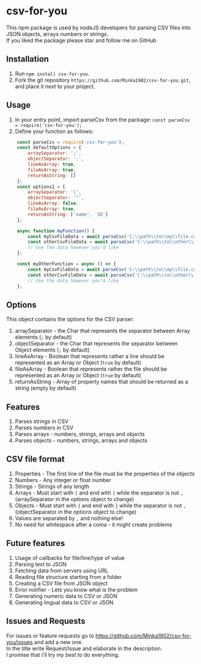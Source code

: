 # csv-for-you
This npm package is used by nodeJS developers for parsing CSV files into JSON objects, arrays numbers or strings.</br>
If you liked the package please star and follow me on GitHub

## Installation
1) Run `npm install csv-for-you`.
2) Fork the git repository `https://github.com/Minka1902/csv-for-you.git`, and place it next to your project.

## Usage
1) In your entry point, import parseCsv from the package: `const parseCsv = require('csv-for-you');`
2) Define your function as follows:
```jsx
    const parseCsv = require('csv-for-you');
    const defaultOptions = {
        arraySeparator: ';',
        objectSeparator: ';',
        lineAsArray: true,
        fileAsArray: true,
        returnAsString: []
    };
    const options2 = {
        arraySeparator: '|',
        objectSeparator: '^',
        lineAsArray: false,
        fileAsArray: true,
        returnAsString: ['name', 'ID']
    };

    async function myFunction() {
        const myCsvFileData = await parseCsv('C:\\path\\to\\my\\file.csv', defaultOptions );
        const otherCsvFileData = await parseCsv('C:\\path\\to\\other\\file.csv', options2 );
        // Use the data however you'd like
    };

    const myOtherFunction = async () => {
        const myCsvFileData = await parseCsv('C:\\path\\to\\my\\file.csv', defaultOptions );
        const otherCsvFileData = await parseCsv('C:\\path\\to\\other\\file.csv', options2 );
        // Use the data however you'd like
    };
```

## Options
This object contains the options for the CSV parser:
1) arraySeparator - the Char that represents the separator between Array elements (`;` by default)
2) objectSeparator - the Char that represents the separator between Object elements (`;` by default)
3) lineAsArray - Boolean that represents rather a line should be represented as an Array or Object (`true` by default)
4) fileAsArray - Boolean that represents rather the file should be represented as an Array or Object (`true` by default)
5) returnAsString - Array of property names that should be returned as a string (empty by default)

## Features
1) Parses strings in CSV
2) Parses numbers in CSV
3) Parses arrays - numbers, strings, arrays and objects
5) Parses objects - numbers, strings, arrays and objects

## CSV file format
1) Properties - The first line of the file must be the properties of the objects
2) Numbers - Any integer or float number
3) Strings - Strings of any length
4) Arrays - Must start with `[` and end with `]` while the separator is not `,`(arraySeparator in the options object to change)
5) Objects - Must start with `{` and end with `}` while the separator is not `,`(objectSeparator in the options object to change)
6) Values are separated by `,` and nothing else!
7) No need for whitespace after a coma - it might create problems

## Future features
1) Usage of callbacks for file/line/type of value
2) Parsing text to JSON
3) Fetching data from servers using URL
4) Reading file structure starting from a folder
5) Creating a CSV file from JSON object
6) Error notifier - Lets you know what is the problem
7) Generating numeric data to CSV or JSON
8) Generating lingual data to CSV or JSON

## Issues and Requests
For issues or feature requests go to https://github.com/Minka1902/csv-for-you/issues and add a new one.</br>
In the title write Request/Issue and elaborate in the description.</br>
I promise that i'll try my best to do everything.

